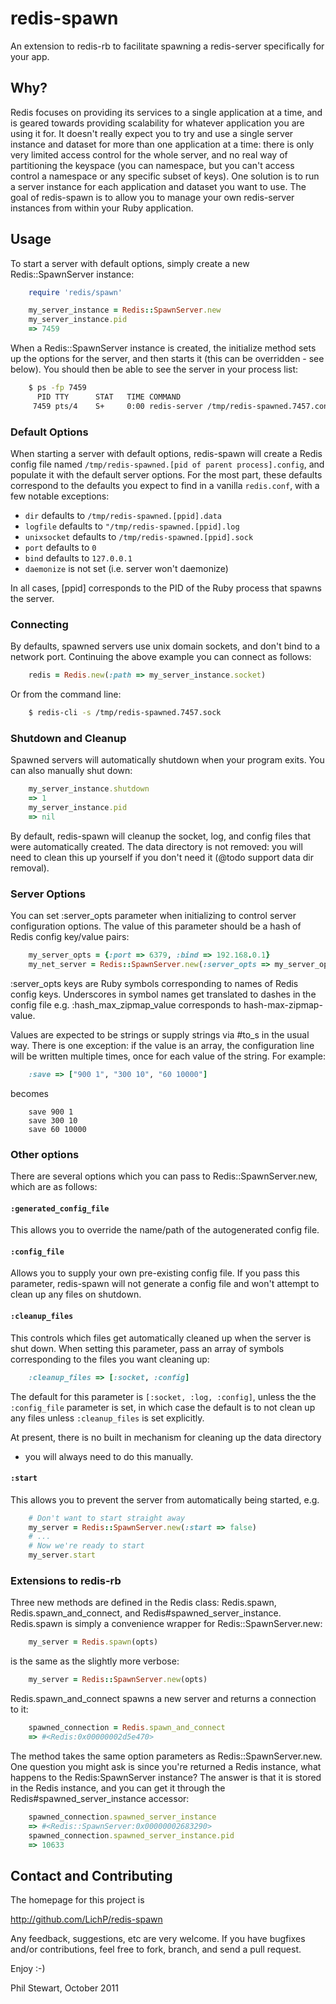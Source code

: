 redis-spawn
===========

An extension to redis-rb to facilitate spawning a redis-server specifically
for your app.

Why?
----

Redis focuses on providing its services to a single application at a time,
and is geared towards providing scalability for whatever application you are
using it for.  It doesn't really expect you to try and use a single server
instance and dataset for more than one application at a time: there is only
very limited access control for the whole server, and no real way of
partitioning the keyspace (you can namespace, but you can't access control a
namespace or any specific subset of keys).  One solution is to run a server
instance for each application and dataset you want to use.  The goal of
redis-spawn is to allow you to manage your own redis-server instances from
within your Ruby application.

Usage
-----

To start a server with default options, simply create a new
Redis::SpawnServer instance:

```ruby
    require 'redis/spawn'

    my_server_instance = Redis::SpawnServer.new
    my_server_instance.pid
    => 7459
```

When a Redis::SpawnServer instance is created, the initialize method sets up
the options for the server, and then starts it (this can be overridden - see
below).  You should then be able to see the server in your process list:

```sh
    $ ps -fp 7459
      PID TTY      STAT   TIME COMMAND
     7459 pts/4    S+     0:00 redis-server /tmp/redis-spawned.7457.config
```

### Default Options

When starting a server with default options, redis-spawn will create a Redis
config file named `/tmp/redis-spawned.[pid of parent process].config`, and
populate it with the default server options. For the most part, these
defaults correspond to the defaults you expect to find in a vanilla
`redis.conf`, with a few notable exceptions:

 * `dir` defaults to `/tmp/redis-spawned.[ppid].data`
 * `logfile` defaults to `"/tmp/redis-spawned.[ppid].log`
 * `unixsocket` defaults to `/tmp/redis-spawned.[ppid].sock`
 * `port` defaults to `0`
 * `bind` defaults to `127.0.0.1`
 * `daemonize` is not set (i.e. server won't daemonize)

In all cases, [ppid] corresponds to the PID of the Ruby process that spawns
the server.

### Connecting

By defaults, spawned servers use unix domain sockets, and don't bind to a
network port. Continuing the above example you can connect as follows:

```ruby
    redis = Redis.new(:path => my_server_instance.socket)
```

Or from the command line:

```sh
    $ redis-cli -s /tmp/redis-spawned.7457.sock
```

### Shutdown and Cleanup

Spawned servers will automatically shutdown when your program exits. You can
also manually shut down:

```ruby
    my_server_instance.shutdown
    => 1
    my_server_instance.pid
    => nil
```

By default, redis-spawn will cleanup the socket, log, and config files that
were automatically created.  The data directory is not removed: you will
need to clean this up yourself if you don't need it (@todo support data dir
removal).

### Server Options

You can set :server_opts parameter when initializing to control server
configuration options. The value of this parameter should be a hash of Redis
config key/value pairs:

```ruby
    my_server_opts = {:port => 6379, :bind => 192.168.0.1}
    my_net_server = Redis::SpawnServer.new(:server_opts => my_server_opts)
```

:server_opts keys are Ruby symbols corresponding to names of Redis config
keys. Underscores in symbol names get translated to dashes in the config
file e.g. :hash_max_zipmap_value corresponds to hash-max-zipmap-value.

Values are expected to be strings or supply strings via #to_s in the usual
way. There is one exception: if the value is an array, the configuration
line will be written multiple times, once for each value of the string. For
example:

```ruby
    :save => ["900 1", "300 10", "60 10000"]
```

becomes

```
    save 900 1
    save 300 10
    save 60 10000
```

### Other options

There are several options which you can pass to Redis::SpawnServer.new,
which are as follows:

#### `:generated_config_file`

This allows you to override the name/path of the autogenerated config file.

#### `:config_file`

Allows you to supply your own pre-existing config file. If you pass this
parameter, redis-spawn will not generate a config file and won't attempt to
clean up any files on shutdown.

#### `:cleanup_files`

This controls which files get automatically cleaned up when the server is
shut down. When setting this parameter, pass an array of symbols
corresponding to the files you want cleaning up:

```ruby
    :cleanup_files => [:socket, :config]
```

The default for this parameter is `[:socket, :log, :config]`, unless the
the `:config_file` parameter is set, in which case the default is to not
clean up any files unless `:cleanup_files` is set explicitly.

At present, there is no built in mechanism for cleaning up the data directory
- you will always need to do this manually.

#### `:start`

This allows you to prevent the server from automatically being started, e.g.

```ruby
    # Don't want to start straight away
    my_server = Redis::SpawnServer.new(:start => false)
    # ...
    # Now we're ready to start
    my_server.start
```

### Extensions to redis-rb

Three new methods are defined in the Redis class: Redis.spawn,
Redis.spawn_and_connect, and Redis#spawned_server_instance. Redis.spawn is
simply a convenience wrapper for Redis::SpawnServer.new:

```ruby
    my_server = Redis.spawn(opts)
```

is the same as the slightly more verbose:

```ruby
    my_server = Redis::SpawnServer.new(opts)
```

Redis.spawn_and_connect spawns a new server and returns a connection to it:

```ruby
    spawned_connection = Redis.spawn_and_connect
    => #<Redis:0x00000002d5e470>
```

The method takes the same option parameters as Redis::SpawnServer.new.  One
question you might ask is since you're returned a Redis instance, what
happens to the Redis:SpawnServer instance?  The answer is that it is stored
in the Redis instance, and you can get it through the
Redis#spawned_server_instance accessor:

```ruby
    spawned_connection.spawned_server_instance
    => #<Redis::SpawnServer:0x00000002683290>
    spawned_connection.spawned_server_instance.pid
    => 10633
````

Contact and Contributing
------------------------

The homepage for this project is

http://github.com/LichP/redis-spawn

Any feedback, suggestions, etc are very welcome. If you have bugfixes and/or
contributions, feel free to fork, branch, and send a pull request.

Enjoy :-)

Phil Stewart, October 2011
